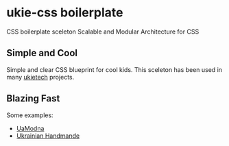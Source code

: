 # ukie-css boilerplate
CSS boilerplate sceleton
Scalable and Modular Architecture for CSS

## Simple and Cool
Simple and clear CSS blueprint for cool kids. This sceleton has been used in many [ukietech](https://www.ukietech.com/) projects.

## Blazing Fast
Some examples:
* [UaModna](http://www.uamodna.com/en/)
* [Ukrainian Handmande](http://www.uamodna.com/en/shop/)
